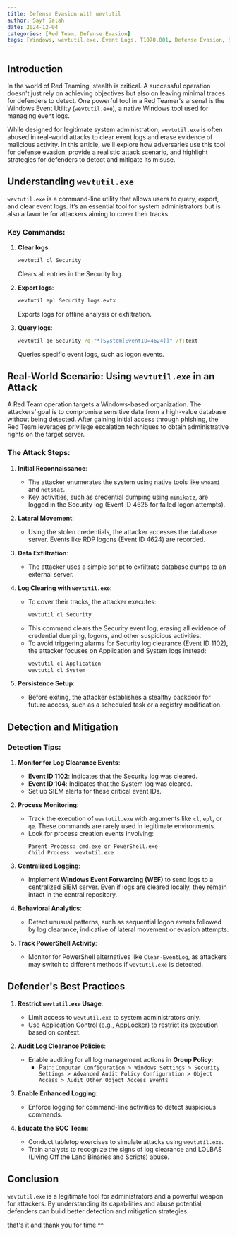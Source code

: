 ```yaml
---
title: Defense Evasion with wevtutil
author: Sayf Salah
date: 2024-12-04
categories: [Red Team, Defense Evasion]
tags: [Windows, wevtutil.exe, Event Logs, T1070.001, Defense Evasion, SOC]
---
```




## Introduction
In the world of Red Teaming, stealth is critical. A successful operation doesn't just rely on achieving objectives but also on leaving minimal traces for defenders to detect. One powerful tool in a Red Teamer's arsenal is the Windows Event Utility (`wevtutil.exe`), a native Windows tool used for managing event logs.

While designed for legitimate system administration, `wevtutil.exe` is often abused in real-world attacks to clear event logs and erase evidence of malicious activity. In this article, we'll explore how adversaries use this tool for defense evasion, provide a realistic attack scenario, and highlight strategies for defenders to detect and mitigate its misuse.


## Understanding `wevtutil.exe`
`wevtutil.exe` is a command-line utility that allows users to query, export, and clear event logs. It’s an essential tool for system administrators but is also a favorite for attackers aiming to cover their tracks. 

### Key Commands:
1. **Clear logs**:
   ```cmd
   wevtutil cl Security
   ```
   Clears all entries in the Security log.
   
2. **Export logs**:
   ```cmd
   wevtutil epl Security logs.evtx
   ```
   Exports logs for offline analysis or exfiltration.

3. **Query logs**:
   ```cmd
   wevtutil qe Security /q:"*[System[EventID=4624]]" /f:text
   ```
   Queries specific event logs, such as logon events.



## Real-World Scenario: Using `wevtutil.exe` in an Attack

A Red Team operation targets a Windows-based organization. The attackers’ goal is to compromise sensitive data from a high-value database without being detected. After gaining initial access through phishing, the Red Team leverages privilege escalation techniques to obtain administrative rights on the target server.

### **The Attack Steps**:

1. **Initial Reconnaissance**:
   - The attacker enumerates the system using native tools like `whoami` and `netstat`.
   - Key activities, such as credential dumping using `mimikatz`, are logged in the Security log (Event ID 4625 for failed logon attempts).

2. **Lateral Movement**:
   - Using the stolen credentials, the attacker accesses the database server. Events like RDP logons (Event ID 4624) are recorded.

3. **Data Exfiltration**:
   - The attacker uses a simple script to exfiltrate database dumps to an external server.

4. **Log Clearing with `wevtutil.exe`**:
   - To cover their tracks, the attacker executes:
     ```cmd
     wevtutil cl Security
     ```
   - This command clears the Security event log, erasing all evidence of credential dumping, logons, and other suspicious activities.
   - To avoid triggering alarms for Security log clearance (Event ID 1102), the attacker focuses on Application and System logs instead:
     ```cmd
     wevtutil cl Application
     wevtutil cl System
     ```

5. **Persistence Setup**:
   - Before exiting, the attacker establishes a stealthy backdoor for future access, such as a scheduled task or a registry modification.


## Detection and Mitigation

### **Detection Tips**:
1. **Monitor for Log Clearance Events**:
   - **Event ID 1102**: Indicates that the Security log was cleared.
   - **Event ID 104**: Indicates that the System log was cleared.
   - Set up SIEM alerts for these critical event IDs.

2. **Process Monitoring**:
   - Track the execution of `wevtutil.exe` with arguments like `cl`, `epl`, or `qe`. These commands are rarely used in legitimate environments.
   - Look for process creation events involving:
     ```
     Parent Process: cmd.exe or PowerShell.exe
     Child Process: wevtutil.exe
     ```

3. **Centralized Logging**:
   - Implement **Windows Event Forwarding (WEF)** to send logs to a centralized SIEM server. Even if logs are cleared locally, they remain intact in the central repository.

4. **Behavioral Analytics**:
   - Detect unusual patterns, such as sequential logon events followed by log clearance, indicative of lateral movement or evasion attempts.

5. **Track PowerShell Activity**:
   - Monitor for PowerShell alternatives like `Clear-EventLog`, as attackers may switch to different methods if `wevtutil.exe` is detected.


## Defender's Best Practices

1. **Restrict `wevtutil.exe` Usage**:
   - Limit access to `wevtutil.exe` to system administrators only.
   - Use Application Control (e.g., AppLocker) to restrict its execution based on context.

2. **Audit Log Clearance Policies**:
   - Enable auditing for all log management actions in **Group Policy**:
     - Path: `Computer Configuration > Windows Settings > Security Settings > Advanced Audit Policy Configuration > Object Access > Audit Other Object Access Events`

3. **Enable Enhanced Logging**:
   - Enforce logging for command-line activities to detect suspicious commands.

4. **Educate the SOC Team**:
   - Conduct tabletop exercises to simulate attacks using `wevtutil.exe`.
   - Train analysts to recognize the signs of log clearance and LOLBAS (Living Off the Land Binaries and Scripts) abuse.


## Conclusion

`wevtutil.exe` is a legitimate tool for administrators and a powerful weapon for attackers. By understanding its capabilities and abuse potential, defenders can build better detection and mitigation strategies.

that's it and thank you for time ^^
